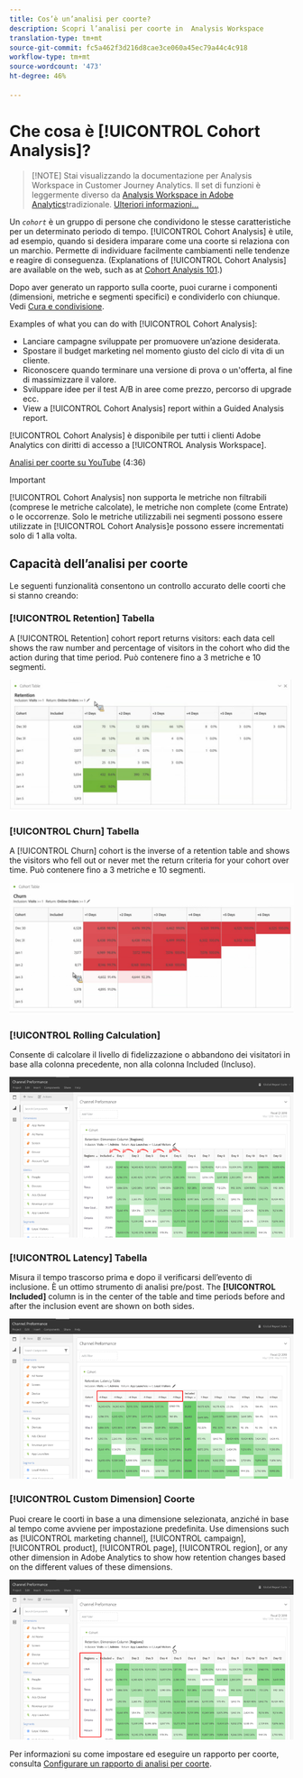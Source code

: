 ```yaml
---
title: Cos’è un’analisi per coorte?
description: Scopri l’analisi per coorte in  Analysis Workspace
translation-type: tm+mt
source-git-commit: fc5a462f3d216d8cae3ce060a45ec79a44c4c918
workflow-type: tm+mt
source-wordcount: '473'
ht-degree: 46%

---
```



# Che cosa è [!UICONTROL Cohort Analysis]?

>[!NOTE] Stai visualizzando la documentazione per  Analysis Workspace in Customer Journey Analytics. Il set di funzioni è leggermente diverso da [Analysis Workspace in Adobe  Analytics](https://docs.adobe.com/content/help/it-IT/analytics/analyze/analysis-workspace/home.html)tradizionale. [Ulteriori informazioni...](/help/getting-started/cja-aa.md)

Un *`cohort`* è un gruppo di persone che condividono le stesse caratteristiche per un determinato periodo di tempo. [!UICONTROL Cohort Analysis] è utile, ad esempio, quando si desidera imparare come una coorte si relaziona con un marchio. Permette di individuare facilmente cambiamenti nelle tendenze e reagire di conseguenza. (Explanations of [!UICONTROL Cohort Analysis] are available on the web, such as at [Cohort Analysis 101](https://en.wikipedia.org/wiki/Cohort_analysis).)

Dopo aver generato un rapporto sulla coorte, puoi curarne i componenti (dimensioni, metriche e segmenti specifici) e condividerlo con chiunque. Vedi [Cura e condivisione](/help/analysis-workspace/curate-share/curate.md).

Examples of what you can do with [!UICONTROL Cohort Analysis]:

* Lanciare campagne sviluppate per promuovere un’azione desiderata.
* Spostare il budget marketing nel momento giusto del ciclo di vita di un cliente.
* Riconoscere quando terminare una versione di prova o un&#39;offerta, al fine di massimizzare il valore.
* Sviluppare idee per il test A/B in aree come prezzo, percorso di upgrade ecc.
* View a [!UICONTROL Cohort Analysis] report within a Guided Analysis report.

[!UICONTROL Cohort Analysis] è disponibile per tutti i clienti Adobe  Analytics con diritti di accesso a [!UICONTROL Analysis Workspace].

[Analisi per coorte su YouTube](https://www.youtube.com/watch?v=kqOIYrvV-co&amp;index=45&amp;list=PL2tCx83mn7GuNnQdYGOtlyCu0V5mEZ8sS) (4:36)

>[!IMPORTANT]
>
>[!UICONTROL Cohort Analysis] non supporta le metriche non filtrabili (comprese le metriche calcolate), le metriche non complete (come Entrate) o le occorrenze. Solo le metriche utilizzabili nei segmenti possono essere utilizzate in
>[!UICONTROL Cohort Analysis]e possono essere incrementati solo di 1 alla volta.

## Capacità dell’analisi per coorte

Le seguenti funzionalità consentono un controllo accurato delle coorti che si stanno creando:

### [!UICONTROL Retention] Tabella

A [!UICONTROL Retention] cohort report returns visitors: each data cell shows the raw number and percentage of visitors in the cohort who did the action during that time period. Può contenere fino a 3 metriche e 10 segmenti.

![](assets/retention-report.png)

### [!UICONTROL Churn] Tabella

A [!UICONTROL Churn] cohort is the inverse of a retention table and shows the visitors who fell out or never met the return criteria for your cohort over time. Può contenere fino a 3 metriche e 10 segmenti.

![](assets/churn-report.png)

### [!UICONTROL Rolling Calculation]

Consente di calcolare il livello di fidelizzazione o abbandono dei visitatori in base alla colonna precedente, non alla colonna Included (Incluso).

![](assets/cohort-rolling-calculation.png)

### [!UICONTROL Latency] Tabella

Misura il tempo trascorso prima e dopo il verificarsi dell’evento di inclusione. È un ottimo strumento di analisi pre/post. The **[!UICONTROL Included]** column is in the center of the table and time periods before and after the inclusion event are shown on both sides.

![](assets/cohort-latency.png)

### [!UICONTROL Custom Dimension] Coorte

Puoi creare le coorti in base a una dimensione selezionata, anziché in base al tempo come avviene per impostazione predefinita. Use dimensions such as [!UICONTROL marketing channel], [!UICONTROL campaign], [!UICONTROL product], [!UICONTROL page], [!UICONTROL region], or any other dimension in Adobe Analytics to show how retention changes based on the different values of these dimensions.

![](assets/cohort-customizable-cohort-row.png)

Per informazioni su come impostare ed eseguire un rapporto per coorte, consulta [Configurare un rapporto di analisi per coorte](/help/analysis-workspace/visualizations/cohort-table/t-cohort.md).

